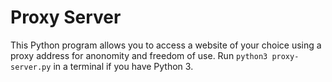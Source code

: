 # Proxy Server
This Python program allows you to access a website of your choice using a proxy address for anonomity and freedom of use. Run `python3 proxy-server.py` in a terminal if you have Python 3.
